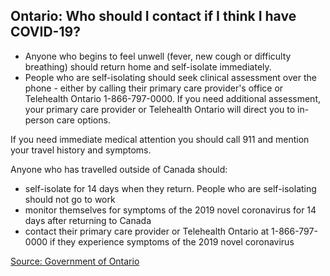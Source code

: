## Ontario: Who should I contact if I think I have COVID-19?

- Anyone who begins to feel unwell (fever, new cough or difficulty breathing) should return home and self-isolate immediately.
- People who are self-isolating should seek clinical assessment over the phone - either by calling their primary care provider's office or Telehealth Ontario 1-866-797-0000. If you need additional assessment, your primary care provider or Telehealth Ontario will direct you to in-person care options.

If you need immediate medical attention you should call 911 and mention your travel history and symptoms.

Anyone who has travelled outside of Canada should:

- self-isolate for 14 days when they return. People who are self-isolating should not go to work
- monitor themselves for symptoms of the 2019 novel coronavirus for 14 days after returning to Canada
- contact their primary care provider or Telehealth Ontario at  1-866-797-0000 if they experience symptoms of the 2019 novel coronavirus

[Source: Government of Ontario](https://www.ontario.ca/page/2019-novel-coronavirus#section-5)
